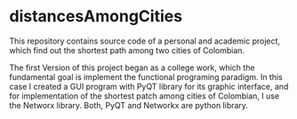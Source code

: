 # distancesAmongCities
This repository contains source code of a personal and academic project, which find out the shortest path among two cities of Colombian.

The first Version of this project began as a college work, which the fundamental goal is implement the functional programing paradigm. In this case I created a GUI program with  PyQT library for its graphic interface, and for implementation of the shortest patch among cities of Colombian, I use the Networx library. Both, PyQT and Networkx are python library.
